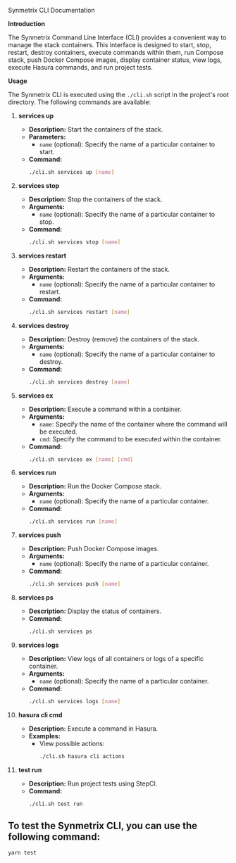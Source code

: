 Synmetrix CLI Documentation

**Introduction**

The Synmetrix Command Line Interface (CLI) provides a convenient way to manage the stack containers. This interface is designed to start, stop, restart, destroy containers, execute commands within them, run Compose stack, push Docker Compose images, display container status, view logs, execute Hasura commands, and run project tests.

**Usage**

The Synmetrix CLI is executed using the `./cli.sh` script in the project's root directory. The following commands are available:

1. **services up**

   - **Description:** Start the containers of the stack.
   - **Parameters:**
     - `name` (optional): Specify the name of a particular container to start.
   - **Command:**
     ```bash
     ./cli.sh services up [name]
     ```

2. **services stop**

   - **Description:** Stop the containers of the stack.
   - **Arguments:**
     - `name` (optional): Specify the name of a particular container to stop.
   - **Command:**
     ```bash
     ./cli.sh services stop [name]
     ```

3. **services restart**

   - **Description:** Restart the containers of the stack.
   - **Arguments:**
     - `name` (optional): Specify the name of a particular container to restart.
   - **Command:**
     ```bash
     ./cli.sh services restart [name]
     ```

4. **services destroy**

   - **Description:** Destroy (remove) the containers of the stack.
   - **Arguments:**
     - `name` (optional): Specify the name of a particular container to destroy.
   - **Command:**
     ```bash
     ./cli.sh services destroy [name]
     ```

5. **services ex**

   - **Description:** Execute a command within a container.
   - **Arguments:**
     - `name`: Specify the name of the container where the command will be executed.
     - `cmd`: Specify the command to be executed within the container.
   - **Command:**
     ```bash
     ./cli.sh services ex [name] [cmd]
     ```

6. **services run**

   - **Description:** Run the Docker Compose stack.
   - **Arguments:**
     - `name` (optional): Specify the name of a particular container.
   - **Command:**
     ```bash
     ./cli.sh services run [name]
     ```

7. **services push**

   - **Description:** Push Docker Compose images.
   - **Arguments:**
     - `name` (optional): Specify the name of a particular container.
   - **Command:**
     ```bash
     ./cli.sh services push [name]
     ```

8. **services ps**

   - **Description:** Display the status of containers.
   - **Command:**
     ```bash
     ./cli.sh services ps
     ```

9. **services logs**

   - **Description:** View logs of all containers or logs of a specific container.
   - **Arguments:**
     - `name` (optional): Specify the name of a particular container.
   - **Command:**
     ```bash
     ./cli.sh services logs [name]
     ```

10. **hasura cli cmd**

    - **Description:** Execute a command in Hasura.
    - **Examples:**
      - View possible actions:
        ```bash
        ./cli.sh hasura cli actions
        ```

11. **test run**

    - **Description:** Run project tests using StepCI.
    - **Command:**
      ```bash
      ./cli.sh test run
      ```

## To test the Synmetrix CLI, you can use the following command:

```bash
yarn test
```
